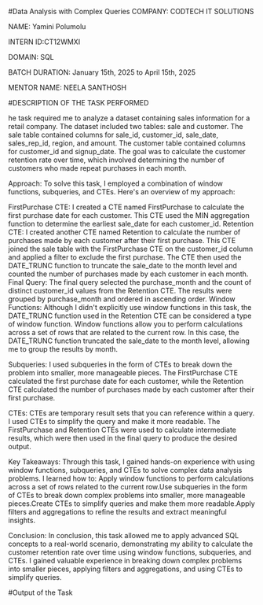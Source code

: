#Data Analysis with Complex Queries
COMPANY: CODTECH IT SOLUTIONS

NAME: Yamini Polumolu

INTERN ID:CT12WMXI 

DOMAIN: SQL

BATCH DURATION: January 15th, 2025 to April 15th, 2025

MENTOR NAME: NEELA SANTHOSH

#DESCRIPTION OF THE TASK PERFORMED

he task required me to analyze a dataset containing sales information for a retail company. The dataset included two tables: sale and customer. The sale table contained columns for sale_id, customer_id, sale_date, sales_rep_id, region, and amount. The customer table contained columns for customer_id and signup_date. The goal was to calculate the customer retention rate over time, which involved determining the number of customers who made repeat purchases in each month.

Approach: To solve this task, I employed a combination of window functions, subqueries, and CTEs. Here's an overview of my approach:

FirstPurchase CTE: I created a CTE named FirstPurchase to calculate the first purchase date for each customer. This CTE used the MIN aggregation function to determine the earliest sale_date for each customer_id.
Retention CTE: I created another CTE named Retention to calculate the number of purchases made by each customer after their first purchase. This CTE joined the sale table with the FirstPurchase CTE on the customer_id column and applied a filter to exclude the first purchase. The CTE then used the DATE_TRUNC function to truncate the sale_date to the month level and counted the number of purchases made by each customer in each month.
Final Query: The final query selected the purchase_month and the count of distinct customer_id values from the Retention CTE. The results were grouped by purchase_month and ordered in ascending order.
Window Functions: Although I didn't explicitly use window functions in this task, the DATE_TRUNC function used in the Retention CTE can be considered a type of window function. Window functions allow you to perform calculations across a set of rows that are related to the current row. In this case, the DATE_TRUNC function truncated the sale_date to the month level, allowing me to group the results by month.

Subqueries: I used subqueries in the form of CTEs to break down the problem into smaller, more manageable pieces. The FirstPurchase CTE calculated the first purchase date for each customer, while the Retention CTE calculated the number of purchases made by each customer after their first purchase.

CTEs: CTEs are temporary result sets that you can reference within a query. I used CTEs to simplify the query and make it more readable. The FirstPurchase and Retention CTEs were used to calculate intermediate results, which were then used in the final query to produce the desired output.

Key Takeaways: Through this task, I gained hands-on experience with using window functions, subqueries, and CTEs to solve complex data analysis problems. I learned how to: Apply window functions to perform calculations across a set of rows related to the current row.Use subqueries in the form of CTEs to break down complex problems into smaller, more manageable pieces.Create CTEs to simplify queries and make them more readable.Apply filters and aggregations to refine the results and extract meaningful insights.

Conclusion: In conclusion, this task allowed me to apply advanced SQL concepts to a real-world scenario, demonstrating my ability to calculate the customer retention rate over time using window functions, subqueries, and CTEs. I gained valuable experience in breaking down complex problems into smaller pieces, applying filters and aggregations, and using CTEs to simplify queries.

#Output of the Task

